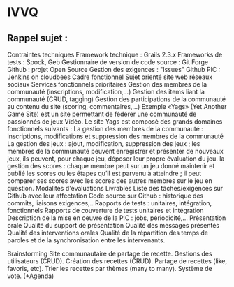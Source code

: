 IVVQ
====
Rappel sujet :
--------------
Contraintes techniques
Framework technique : Grails 2.3.x
Frameworks de tests : Spock, Geb
Gestionnaire de version de code source : Git
Forge Github : projet Open Source
Gestion des exigences : "Issues" Github
PIC : Jenkins on cloudbees
Cadre fonctionnel
Sujet orienté site web réseaux sociaux
Services fonctionnels prioritaires
Gestion des membres de la communauté (inscriptions, modification,...)
Gestion des items liant la communauté (CRUD, tagging)
Gestion des participations de la communauté au contenu du site (scoring, commentaires,...)
Exemple
«Yags» (Yet Another Game Site) est un site permettant de fédérer une communauté de passionnés de jeux Vidéo. Le site Yags est composé des grands domaines fonctionnels suivants :
La gestion des membres de la communauté : inscriptions, modifications et suppression des membres de la communauté
La gestion des jeux : ajout, modification, suppression des jeux ; les membres de la communauté peuvent enregistrer et présenter de nouveaux jeux, ils peuvent, pour chaque jeu, déposer leur propre évaluation du jeu.
la gestion des scores : chaque membre peut sur un jeu donné maintenir et publié les scores ou les étapes qu’il est parvenu à atteindre ; il peut comparer ses scores avec les scores des autres membres sur le jeu en question.
Modalités d'évaluations
Livrables
Liste des tâches/exigences sur Github avec leur affectation
Code source sur Github : historique des commits, liaisons exigences,..
Rapports de tests : unitaires, intégration, fonctionnels
Rapports de couverture de tests unitaires et intégration
Description de la mise en oeuvre de la PIC : jobs, périodicité,...
Présentation orale
Qualité du support de présentation
Qualité des messages présentés
Qualité des interventions orales
Qualité de la répartition des temps de paroles et de la synchronisation entre les intervenants.

Brainstorming
Site communautaire de partage de recette.
Gestions des utilisateurs (CRUD).
Création des recettes (CRUD).
Partage de recettes (like, favoris, etc).
Trier les recettes par thèmes (many to many).
Système de vote.
(+Agenda)




